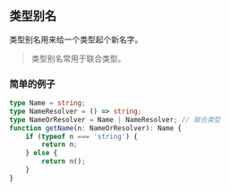 ## 类型别名

类型别名用来给一个类型起个新名字。

> 类型别名常用于联合类型。

### 简单的例子
```ts
type Name = string;
type NameResolver = () => string;
type NameOrResolver = Name | NameResolver; // 联合类型
function getName(n: NameOrResolver): Name {
    if (typeof n === 'string') {
        return n;
    } else {
        return n();
    }
}
```
